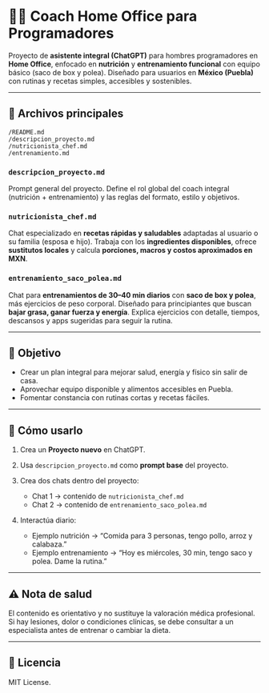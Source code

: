 # 🏋️‍♂️ Coach Home Office para Programadores

Proyecto de **asistente integral (ChatGPT)** para hombres programadores en **Home Office**, enfocado en **nutrición** y **entrenamiento funcional** con equipo básico (saco de box y polea). Diseñado para usuarios en **México (Puebla)** con rutinas y recetas simples, accesibles y sostenibles.

---

## 📂 Archivos principales

```
/README.md
/descripcion_proyecto.md
/nutricionista_chef.md
/entrenamiento.md
```

### `descripcion_proyecto.md`

Prompt general del proyecto. Define el rol global del coach integral (nutrición + entrenamiento) y las reglas del formato, estilo y objetivos.

### `nutricionista_chef.md`

Chat especializado en **recetas rápidas y saludables** adaptadas al usuario o su familia (esposa e hijo). Trabaja con los **ingredientes disponibles**, ofrece **sustitutos locales** y calcula **porciones, macros y costos aproximados en MXN**.

### `entrenamiento_saco_polea.md`

Chat para **entrenamientos de 30–40 min diarios** con **saco de box y polea**, más ejercicios de peso corporal. Diseñado para principiantes que buscan **bajar grasa, ganar fuerza y energía**. Explica ejercicios con detalle, tiempos, descansos y apps sugeridas para seguir la rutina.

---

## 🎯 Objetivo

* Crear un plan integral para mejorar salud, energía y físico sin salir de casa.
* Aprovechar equipo disponible y alimentos accesibles en Puebla.
* Fomentar constancia con rutinas cortas y recetas fáciles.

---

## 🧭 Cómo usarlo

1. Crea un **Proyecto nuevo** en ChatGPT.
2. Usa `descripcion_proyecto.md` como **prompt base** del proyecto.
3. Crea dos chats dentro del proyecto:

   * Chat 1 → contenido de `nutricionista_chef.md`
   * Chat 2 → contenido de `entrenamiento_saco_polea.md`
4. Interactúa diario:

   * Ejemplo nutrición → “Comida para 3 personas, tengo pollo, arroz y calabaza.”
   * Ejemplo entrenamiento → “Hoy es miércoles, 30 min, tengo saco y polea. Dame la rutina.”

---

## ⚠️ Nota de salud

El contenido es orientativo y no sustituye la valoración médica profesional. Si hay lesiones, dolor o condiciones clínicas, se debe consultar a un especialista antes de entrenar o cambiar la dieta.

---

## 📄 Licencia

MIT License.
